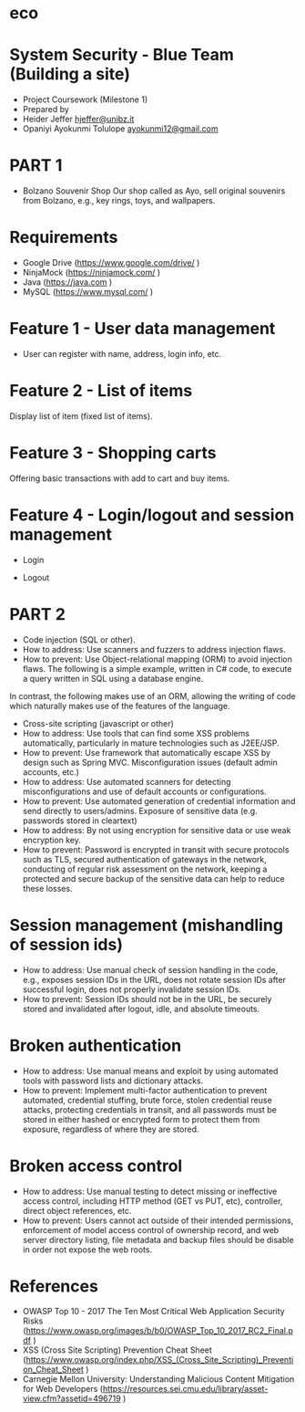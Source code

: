 # eco
# System Security - Blue Team (Building a site)

* Project Coursework (Milestone 1)
* Prepared by
* Heider Jeffer hjeffer@unibz.it 
* Opaniyi Ayokunmi Tolulope ayokunmi12@gmail.com 


# PART 1

* Bolzano Souvenir Shop
Our shop called as Ayo, sell original souvenirs from Bolzano, e.g., key rings, toys, and  wallpapers.
# Requirements
* Google Drive (https://www.google.com/drive/ )
* NinjaMock (https://ninjamock.com/ )
* Java (https://java.com )
* MySQL (https://www.mysql.com/ )

# Feature 1 - User data management

* User can register with name, address, login info, etc.

# Feature 2 - List of items
Display list of item (fixed list of items).

# Feature 3 - Shopping carts 
Offering basic transactions with add to cart and buy items.

# Feature 4 - Login/logout and session management
* Login

* Logout


# PART 2
* Code injection (SQL or other).
* How to address: Use scanners and fuzzers to address injection flaws.
* How to prevent: Use Object-relational mapping (ORM) to avoid injection flaws. The following is a simple example, written in C# code, to execute a query written in SQL using a database engine.
 
In contrast, the following makes use of an ORM, allowing the writing of code which naturally makes use of the features of the language.

* Cross-site scripting (javascript or other)
* How to address: Use tools that can find some XSS problems automatically, particularly in mature technologies such as J2EE/JSP.
* How to prevent: Use framework that automatically escape XSS by design such as Spring MVC.
Misconfiguration issues (default admin accounts, etc.)
* How to address: Use automated scanners for detecting misconfigurations and use of default accounts or configurations.
* How to prevent: Use automated generation of credential information and send directly to users/admins.
Exposure of sensitive data (e.g. passwords stored in cleartext)
* How to address: By not using encryption for sensitive data or use weak encryption key.
* How to prevent: Password is encrypted in transit with secure protocols such as TLS, secured authentication of gateways in the network, conducting of  regular risk assessment on the network, keeping a protected and secure backup of the sensitive data can help to reduce these losses.
# Session management (mishandling of session ids)
* How to address: Use manual check of session handling in the code, e.g., exposes session IDs in the URL, does not rotate session IDs after successful login, does not properly invalidate session IDs.
* How to prevent: Session IDs should not be in the URL, be securely stored and invalidated after logout, idle, and absolute timeouts.
# Broken authentication
* How to address: Use manual means and exploit by using automated tools with password lists and dictionary attacks.
* How to prevent: Implement multi-factor authentication to prevent automated, credential stuffing, brute force, stolen credential reuse attacks, protecting credentials in transit, and all passwords must be stored in either hashed or encrypted form to protect them from exposure, regardless of where they are stored.
# Broken access control
* How to address: Use manual testing to detect missing or ineffective access control, including HTTP method (GET vs PUT, etc), controller, direct object references, etc.
* How to prevent: Users cannot act outside of their intended permissions, enforcement of model access control of ownership record, and web server directory listing, file metadata and backup files should be disable in order not expose the web roots.


# References
* OWASP Top 10 - 2017 The Ten Most Critical Web Application Security Risks (https://www.owasp.org/images/b/b0/OWASP_Top_10_2017_RC2_Final.pdf )
* XSS (Cross Site Scripting) Prevention Cheat Sheet (https://www.owasp.org/index.php/XSS_(Cross_Site_Scripting)_Prevention_Cheat_Sheet )
* Carnegie Mellon University: Understanding Malicious Content Mitigation for Web Developers (https://resources.sei.cmu.edu/library/asset-view.cfm?assetid=496719 )

